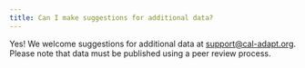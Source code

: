 ```yaml
---
title: Can I make suggestions for additional data?
---
```


Yes! We welcome suggestions for additional data at <support@cal-adapt.org>. Please note that data must be published using a peer review process.
